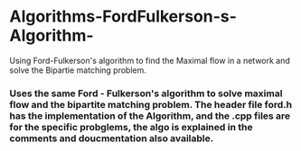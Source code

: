 # Algorithms-FordFulkerson-s-Algorithm-
Using Ford-Fulkerson's algorithm to find the Maximal flow in a network and solve the Bipartie matching problem.
### Uses the same Ford - Fulkerson's algorithm to solve maximal flow and the bipartite matching problem. The header file ford.h has the implementation of the Algorithm, and the .cpp files are for the specific probglems, the algo is explained in the comments and doucmentation also available.
